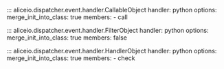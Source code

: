 ::: aliceio.dispatcher.event.handler.CallableObject
    handler: python
    options:
      merge_init_into_class: true
      members:
        - call

::: aliceio.dispatcher.event.handler.FilterObject
    handler: python
    options:
      merge_init_into_class: true
      members: false

::: aliceio.dispatcher.event.handler.HandlerObject
    handler: python
    options:
      merge_init_into_class: true
      members:
        - check
